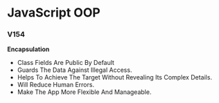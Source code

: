 # JavaScript OOP

### V154

**Encapsulation**

- Class Fields Are Public By Default
- Guards The Data Against Illegal Access.
- Helps To Achieve The Target Without Revealing Its Complex Details.
- Will Reduce Human Errors.
- Make The App More Flexible And Manageable.

